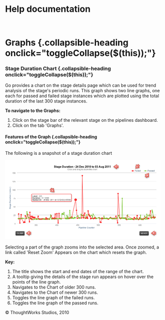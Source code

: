 Help documentation
==================

 

Graphs {.collapsible-heading onclick="toggleCollapse($(this));"}
======

### Stage Duration Chart {.collapsible-heading onclick="toggleCollapse($(this));"}

Go provides a chart on the stage details page which can be used for
trend analysis of the stage's periodic runs. This graph shows two line
graphs, one each for passed and failed stage instances which are plotted
using the total duration of the last 300 stage instances.

**To navigate to the Graphs:**

1.  Click on the stage bar of the relevant stage on the pipelines
    dashboard.
2.  Click on the tab 'Graphs'.

#### Features of the Graph {.collapsible-heading onclick="toggleCollapse($(this));"}

The following is a snapshot of a stage duration chart

![](../resources/images/cruise/stage_duration_graph.png)

Selecting a part of the graph zooms into the selected area. Once zoomed,
a link called 'Reset Zoom' Appears on the chart which resets the graph.

**Key:**

1.  The title shows the start and end dates of the range of the chart.
2.  A tooltip giving the details of the stage run appears on hover over
    the points of the line graph.
3.  Navigates to the Chart of older 300 runs.
4.  Navigates to the Chart of newer 300 runs.
5.  Toggles the line graph of the failed runs.
6.  Toggles the line graph of the passed runs.





© ThoughtWorks Studios, 2010


